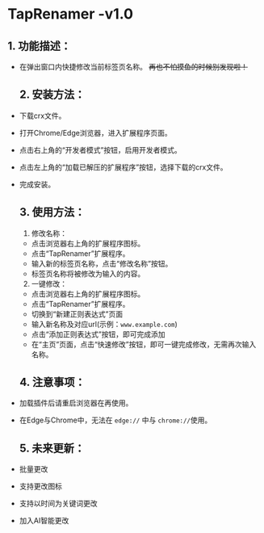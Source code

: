 # TapRenamer -v1.0

## 1. 功能描述：

- 在弹出窗口内快捷修改当前标签页名称。
  ~~再也不怕摸鱼的时候别发现啦！~~
  
  ## 2. 安装方法：
- 下载crx文件。
- 打开Chrome/Edge浏览器，进入扩展程序页面。
- 点击右上角的“开发者模式”按钮，启用开发者模式。
- 点击左上角的“加载已解压的扩展程序”按钮，选择下载的crx文件。
- 完成安装。
  
  ## 3. 使用方法：
  1. 修改名称：
    - 点击浏览器右上角的扩展程序图标。
    - 点击“TapRenamer”扩展程序。
    - 输入新的标签页名称，点击“修改名称”按钮。
    - 标签页名称将被修改为输入的内容。
  2. 一键修改：
    - 点击浏览器右上角的扩展程序图标。
    - 点击“TapRenamer”扩展程序。
    - 切换到“新建正则表达式”页面
    - 输入新名称及对应url(示例：`www.example.com`)
    - 点击“添加正则表达式”按钮，即可完成添加
    - 在“主页”页面，点击“快速修改”按钮，即可一键完成修改，无需再次输入名称。
  
  ## 4. 注意事项：
- 加载插件后请重启浏览器在再使用。
- 在Edge与Chrome中，无法在 ` edge:// ` 中与 ` chrome:// `使用。
  
  ## 5. 未来更新：
- 批量更改
- 支持更改图标
- 支持以时间为关键词更改
- 加入AI智能更改
